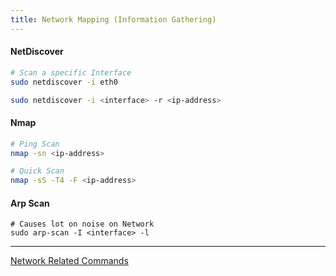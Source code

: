 ```yaml
---
title: Network Mapping (Information Gathering)
---
```


#### NetDiscover

````bash
# Scan a specific Interface
sudo netdiscover -i eth0

sudo netdiscover -i <interface> -r <ip-address>
````

#### Nmap

````bash
# Ping Scan
nmap -sn <ip-address> 

# Quick Scan
nmap -sS -T4 -F <ip-address> 
````

#### Arp Scan

````shell
# Causes lot on noise on Network
sudo arp-scan -I <interface> -l
````

---

[Network Related Commands](../../Operating%20System/Linux/Commands/Network%20Related%20Commands.md)
